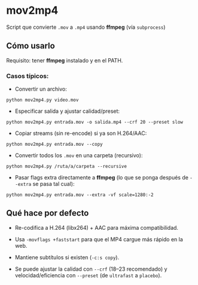 # mov2mp4
Script que convierte `.mov` a `.mp4` usando **ffmpeg** (vía `subprocess`)

## Cómo usarlo

Requisito: tener **ffmpeg** instalado y en el PATH.

### Casos típicos:

* Convertir un archivo:

`python mov2mp4.py video.mov`

* Especificar salida y ajustar calidad/preset:

`python mov2mp4.py entrada.mov -o salida.mp4 --crf 20 --preset slow`

* Copiar streams (sin re-encode) si ya son H.264/AAC:

`python mov2mp4.py entrada.mov --copy`

* Convertir todos los `.mov` en una carpeta (recursivo):

`python mov2mp4.py /ruta/a/carpeta --recursive`

* Pasar flags extra directamente a **ffmpeg** (lo que se ponga después de `--extra` se pasa tal cual):

`python mov2mp4.py entrada.mov --extra -vf scale=1280:-2`

## Qué hace por defecto

* Re-codifica a H.264 (libx264) + AAC para máxima compatibilidad.

* Usa `-movflags +faststart` para que el MP4 cargue más rápido en la web.

* Mantiene subtítulos si existen (`-c:s copy`).

* Se puede ajustar la calidad con `--crf` (18–23 recomendado) y velocidad/eficiencia con `--preset` (de `ultrafast` a `placebo`).
